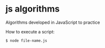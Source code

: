 # js algorithms
Algorithms developed in JavaScript to practice

How to execute a script:
```
$ node file-name.js
```
